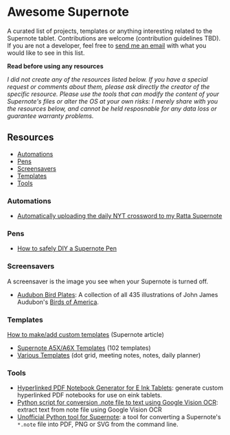 # Awesome Supernote
A curated list of projects, templates or anything interesting related to the Supernote tablet. Contributions are welcome (contribution guidelines TBD). If you are not a developer, feel free to [send me an email](mailto:hi@fred.dev) with what you would like to see in this list.

**Read before using any resources**

_I did not create any of the resources listed below. If you have a special request or comments about them, please ask directly the creator of the specific resource. Please use the tools that can modify the content of your Supernote's files or alter the OS at your own risks: I merely share with you the resources below, and cannot be held resposnable for any data loss or guarantee warranty problems._

## Resources

- [Automations](#automations)
- [Pens](#pens)
- [Screensavers](#screensavers)
- [Templates](#templates)
- [Tools](#tools)

### Automations
- [Automatically uploading the daily NYT crossword to my Ratta Supernote](https://nathanbuchar.com/automatically-uploading-the-nyt-crossword-supernote/)

### Pens
- [How to safely DIY a Supernote Pen](https://www.reddit.com/r/Supernote/comments/lzl3a1/how_to_safely_diy_a_supernote_pen/)

### Screensavers
A screensaver is the image you see when your Supernote is turned off.

- [Audubon Bird Plates](https://github.com/nathanbuchar/audubon-bird-plates-for-supernote): A collection of all 435 illustrations of John James Audubon's [Birds of America](https://www.audubon.org/birds-of-america).

### Templates
[How to make/add custom templates](https://support.supernote.com/article/15/make-customized-note-template) (Supernote article)

- [Supernote A5X/A6X Templates](https://supernote-templates.mostlyuseful.tech/) (102 templates)
- [Various Templates](https://www.reddit.com/r/Supernote/comments/o54evn/various_templates/) (dot grid, meeting notes, notes, daily planner)

### Tools
- [Hyperlinked PDF Notebook Generator for E Ink Tablets](https://github.com/jacrify/diaryGenerator): generate custom hyperlinked PDF notebooks for use on eink tablets.
- [Python script for conversion .note file to text using Google Vision OCR](https://www.reddit.com/r/Supernote/comments/quz3o8/python_script_for_conversion_note_file_to_text/): extract text from note file using Google Vision OCR
- [Unofficial Python tool for Supernote](https://github.com/jya-dev/supernote-tool): a tool for converting a Supernote's `*.note` file into PDF, PNG or SVG from the command line.
